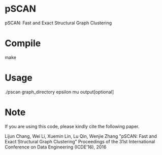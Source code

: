 # pSCAN
pSCAN: Fast and Exact Structural Graph Clustering

# Compile
make

# Usage
./pscan graph_directory epsilon mu output[optional]

# Note
If you are using this code, please kindly cite the following paper.

Lijun Chang, Wei Li, Xuemin Lin, Lu Qin, Wenjie Zhang
"pSCAN: Fast and Exact Structural Graph Clustering"
Proceedings of the 31st International Conference on Data Engineering (ICDE’16), 2016
